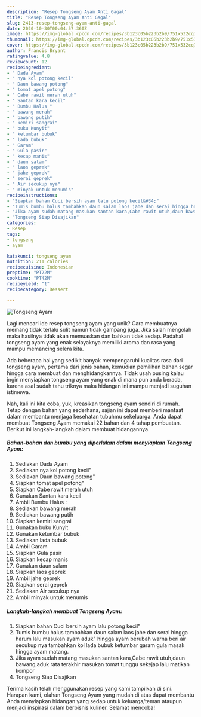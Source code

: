 ```yaml
---
description: "Resep Tongseng Ayam Anti Gagal"
title: "Resep Tongseng Ayam Anti Gagal"
slug: 2413-resep-tongseng-ayam-anti-gagal
date: 2020-10-30T00:04:57.360Z
image: https://img-global.cpcdn.com/recipes/3b123c05b223b2b9/751x532cq70/tongseng-ayam-foto-resep-utama.jpg
thumbnail: https://img-global.cpcdn.com/recipes/3b123c05b223b2b9/751x532cq70/tongseng-ayam-foto-resep-utama.jpg
cover: https://img-global.cpcdn.com/recipes/3b123c05b223b2b9/751x532cq70/tongseng-ayam-foto-resep-utama.jpg
author: Francis Bryant
ratingvalue: 4.8
reviewcount: 12
recipeingredient:
- " Dada Ayam"
- " nya kol potong kecil"
- " Daun bawang potong"
- " tomat apel potong"
- " Cabe rawit merah utuh"
- " Santan kara kecil"
- " Bumbu Halus "
- " bawang merah"
- " bawang putih"
- " kemiri sangrai"
- " buku Kunyit"
- " ketumbar bubuk"
- " lada bubuk"
- " Garam"
- " Gula pasir"
- " kecap manis"
- " daun salam"
- " laos geprek"
- " jahe geprek"
- " serai geprek"
- " Air secukup nya"
- " minyak untuk menumis"
recipeinstructions:
- "Siapkan bahan Cuci bersih ayam lalu potong kecil&#34;"
- "Tumis bumbu halus tambahkan daun salam laos jahe dan serai hingga harum lalu masukan ayam aduk&#34; hingga ayam berubah warna beri air secukup nya tambahkan kol lada bubuk ketumbar garam gula masak hingga ayam matang."
- "Jika ayam sudah matang masukan santan kara,Cabe rawit utuh,daun bawang,aduk rata terakhir masukan tomat tunggu sekejap lalu matikan kompor"
- "Tongseng Siap Disajikan"
categories:
- Resep
tags:
- tongseng
- ayam

katakunci: tongseng ayam 
nutrition: 211 calories
recipecuisine: Indonesian
preptime: "PT22M"
cooktime: "PT42M"
recipeyield: "1"
recipecategory: Dessert

---
```



![Tongseng Ayam](https://img-global.cpcdn.com/recipes/3b123c05b223b2b9/751x532cq70/tongseng-ayam-foto-resep-utama.jpg)

Lagi mencari ide resep tongseng ayam yang unik? Cara membuatnya memang tidak terlalu sulit namun tidak gampang juga. Jika salah mengolah maka hasilnya tidak akan memuaskan dan bahkan tidak sedap. Padahal tongseng ayam yang enak selayaknya memiliki aroma dan rasa yang mampu memancing selera kita.



Ada beberapa hal yang sedikit banyak mempengaruhi kualitas rasa dari tongseng ayam, pertama dari jenis bahan, kemudian pemilihan bahan segar hingga cara membuat dan menghidangkannya. Tidak usah pusing kalau ingin menyiapkan tongseng ayam yang enak di mana pun anda berada, karena asal sudah tahu triknya maka hidangan ini mampu menjadi suguhan istimewa.


Nah, kali ini kita coba, yuk, kreasikan tongseng ayam sendiri di rumah. Tetap dengan bahan yang sederhana, sajian ini dapat memberi manfaat dalam membantu menjaga kesehatan tubuhmu sekeluarga. Anda dapat membuat Tongseng Ayam memakai 22 bahan dan 4 tahap pembuatan. Berikut ini langkah-langkah dalam membuat hidangannya.

<!--inarticleads1-->

##### Bahan-bahan dan bumbu yang diperlukan dalam menyiapkan Tongseng Ayam:

1. Sediakan  Dada Ayam
1. Sediakan  nya kol potong kecil&#34;
1. Sediakan  Daun bawang potong&#34;
1. Siapkan  tomat apel potong&#34;
1. Siapkan  Cabe rawit merah utuh
1. Gunakan  Santan kara kecil
1. Ambil  Bumbu Halus :
1. Sediakan  bawang merah
1. Sediakan  bawang putih
1. Siapkan  kemiri sangrai
1. Gunakan  buku Kunyit
1. Gunakan  ketumbar bubuk
1. Sediakan  lada bubuk
1. Ambil  Garam
1. Siapkan  Gula pasir
1. Siapkan  kecap manis
1. Gunakan  daun salam
1. Siapkan  laos geprek
1. Ambil  jahe geprek
1. Siapkan  serai geprek
1. Sediakan  Air secukup nya
1. Ambil  minyak untuk menumis




<!--inarticleads2-->

##### Langkah-langkah membuat Tongseng Ayam:

1. Siapkan bahan Cuci bersih ayam lalu potong kecil&#34;
1. Tumis bumbu halus tambahkan daun salam laos jahe dan serai hingga harum lalu masukan ayam aduk&#34; hingga ayam berubah warna beri air secukup nya tambahkan kol lada bubuk ketumbar garam gula masak hingga ayam matang.
1. Jika ayam sudah matang masukan santan kara,Cabe rawit utuh,daun bawang,aduk rata terakhir masukan tomat tunggu sekejap lalu matikan kompor
1. Tongseng Siap Disajikan




Terima kasih telah menggunakan resep yang kami tampilkan di sini. Harapan kami, olahan Tongseng Ayam yang mudah di atas dapat membantu Anda menyiapkan hidangan yang sedap untuk keluarga/teman ataupun menjadi inspirasi dalam berbisnis kuliner. Selamat mencoba!
